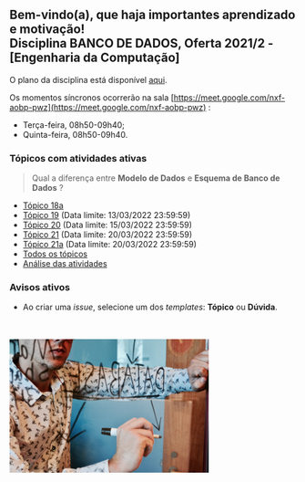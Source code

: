 ## Bem-vindo(a), que haja importantes aprendizado e motivação!<br> Disciplina **BANCO DE DADOS**, Oferta 2021/2 - [Engenharia da Computação]

O plano da disciplina está disponível [aqui](./media/bd-2021-2-bec-plano.pdf).<br>

Os momentos síncronos ocorrerão na sala [https://meet.google.com/nxf-aobp-pwz](https://meet.google.com/nxf-aobp-pwz) :
- Terça-feira, 08h50-09h40;
- Quinta-feira, 08h50-09h40.

### Tópicos com atividades ativas

> Qual a diferença entre **Modelo de Dados** e **Esquema de Banco de Dados** ?

- [Tópico 18a](./topicos/topico-18a.md)<br>
- [Tópico 19](./topicos/topico-19.md) (Data limite: 13/03/2022 23:59:59)<br>
- [Tópico 20](./topicos/topico-20.md) (Data limite: 15/03/2022 23:59:59)<br>
- [Tópico 21](./topicos/topico-21.md) (Data limite: 20/03/2022 23:59:59)<br>
- [Tópico 21a](./topicos/topico-21a.md) (Data limite: 20/03/2022 23:59:59)<br>
- [Todos os tópicos](./topicos/topicos.md)<br>
- [Análise das atividades](./media/bd-2021-2-bec-resumo-analise.pdf)<br>

### Avisos ativos

- Ao criar uma *issue*, selecione um dos *templates*: **Tópico** ou **Dúvida**.
<br>
<br>
<img src="./media/campaign-creators-IKHvOlZFCOg-unsplash.jpg" width="350">
